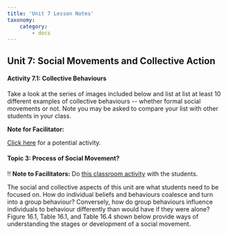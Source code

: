 ```yaml
---
title: 'Unit 7 Lesson Notes'
taxonomy:
    category:
        - docs
---
```


## Unit 7: Social Movements and Collective Action

#### Activity 7.1: Collective Behaviours

Take a look at the series of images included below and list at list at least 10 different examples of collective behaviours -- whether formal social movements or not. Note you may be asked to compare your list with other students in your class.

**Note for Facilitator:**

[Click here](http://www3.nfb.ca/ressources_educatives/0005.pdf) for a potential activity.

#### Topic 3: Process of Social Movement?

!! **Note to Facilitators:** Do [this classroom activity](https://journals.sagepub.com/doi/10.1177/2379298118796600) with the students.

The social and collective aspects of this unit are what students need to be focused on. How do individual beliefs and behaviours coalesce and turn into a group behaviour? Conversely, how do group behaviours influence individuals to behaviour differently than would have if they were alone?  Figure 16.1, Table 16.1, and Table 16.4 shown below provide ways of understanding the stages or development of a social movement.
